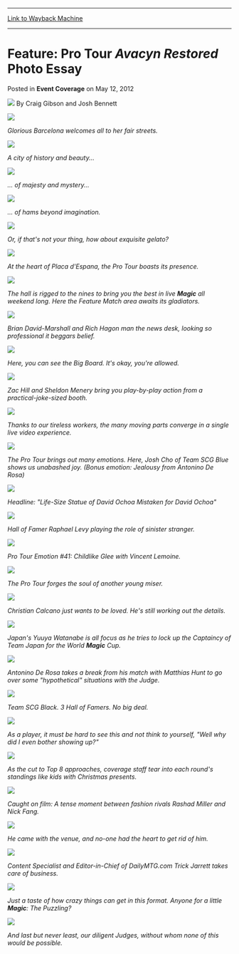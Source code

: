 
---
[Link to Wayback Machine](https://web.archive.org/web/20210619210046/https://magic.wizards.com/en/articles/archive/event-coverage/feature-pro-tour-avacyn-restored-photo-essay-2012-05-12-0)

[_metadata_:author]:- "Craig Gibson and Josh Bennett"
[_metadata_:description]:- "Glorious Barcelona welcomes all to her fair streets.  A city of history and beauty...  ... of majesty and mystery...  ... of hams beyond imagination.  Or, if that's not your thing, how about exquisite gelato?  At the heart of Placa d'Espana, the Pro Tour boasts its presence.  The hall is rigged to the nines to bring you the best in live Magic all weekend long. Here the Feature"
[_metadata_:generator]:- "Drupal 7 (http://drupal.org)"
[_metadata_:node]:- "501436"
[_metadata_:publish_date]:- "2012-05-12"
[_metadata_:source]:- "div-main-content"
[_metadata_:title]:- "Feature: Pro Tour Avacyn Restored Photo Essay"
[_metadata_:wayback_capture_timestamp]:- "2021-06-19 21:00:46"
[_metadata_:wayback_raw_url]:- "https://web.archive.org/web/20210619210046id_/https://magic.wizards.com/en/articles/archive/event-coverage/feature-pro-tour-avacyn-restored-photo-essay-2012-05-12-0"
[_metadata_:wayback_url]:- "https://magic.wizards.com/en/articles/archive/event-coverage/feature-pro-tour-avacyn-restored-photo-essay-2012-05-12-0"
---


Feature: Pro Tour *Avacyn Restored* Photo Essay
===============================================



 Posted in **Event Coverage**
 on May 12, 2012 






![](https://media.magic.wizards.com/styles/auth_small/public/images/person/080314_1954.jpg)
By Craig Gibson and Josh Bennett













![](https://media.magic.wizards.com/image_legacy_migration/mtg/images/daily/events/ptavr12/PTAVR_01.jpg)

 *Glorious Barcelona welcomes all to her fair streets.* 


![](https://media.magic.wizards.com/image_legacy_migration/mtg/images/daily/events/ptavr12/PTAVR_02.jpg)

 *A city of history and beauty...* 


![](https://media.magic.wizards.com/image_legacy_migration/mtg/images/daily/events/ptavr12/PTAVR_03.jpg)

 *... of majesty and mystery...* 


![](https://media.magic.wizards.com/image_legacy_migration/mtg/images/daily/events/ptavr12/PTAVR_04.jpg)

 *... of hams beyond imagination.* 


![](https://media.magic.wizards.com/image_legacy_migration/mtg/images/daily/events/ptavr12/PTAVR_05.jpg)

 *Or, if that's not your thing, how about exquisite gelato?* 


![](https://media.magic.wizards.com/image_legacy_migration/mtg/images/daily/events/ptavr12/PTAVR_06.jpg)

 *At the heart of Placa d'Espana, the Pro Tour boasts its presence.* 


![](https://media.magic.wizards.com/image_legacy_migration/mtg/images/daily/events/ptavr12/PTAVR_07.jpg)

 *The hall is rigged to the nines to bring you the best in live **Magic** all weekend long. Here the Feature Match area awaits its gladiators.* 


![](https://media.magic.wizards.com/image_legacy_migration/mtg/images/daily/events/ptavr12/PTAVR_08.jpg)

 *Brian David-Marshall and Rich Hagon man the news desk, looking so professional it beggars belief.* 


![](https://media.magic.wizards.com/image_legacy_migration/mtg/images/daily/events/ptavr12/PTAVR_09.jpg)

 *Here, you can see the Big Board. It's okay, you're allowed.* 


![](https://media.magic.wizards.com/image_legacy_migration/mtg/images/daily/events/ptavr12/PTAVR_10.jpg)

 *Zac Hill and Sheldon Menery bring you play-by-play action from a practical-joke-sized booth.* 


![](https://media.magic.wizards.com/image_legacy_migration/mtg/images/daily/events/ptavr12/PTAVR_11.jpg)

 *Thanks to our tireless workers, the many moving parts converge in a single live video experience.* 


![](https://media.magic.wizards.com/image_legacy_migration/mtg/images/daily/events/ptavr12/PTAVR_12.jpg)

 *The Pro Tour brings out many emotions. Here, Josh Cho of Team SCG Blue shows us unabashed joy. (Bonus emotion: Jealousy from Antonino De Rosa)* 


![](https://media.magic.wizards.com/image_legacy_migration/mtg/images/daily/events/ptavr12/PTAVR_13.jpg)

 *Headline: "Life-Size Statue of David Ochoa Mistaken for David Ochoa"* 


![](https://media.magic.wizards.com/image_legacy_migration/mtg/images/daily/events/ptavr12/PTAVR_14.jpg)

 *Hall of Famer Raphael Levy playing the role of sinister stranger.* 


![](https://media.magic.wizards.com/image_legacy_migration/mtg/images/daily/events/ptavr12/PTAVR_15.jpg)

 *Pro Tour Emotion #41: Childlike Glee with Vincent Lemoine.* 


![](https://media.magic.wizards.com/image_legacy_migration/mtg/images/daily/events/ptavr12/PTAVR_16.jpg)

 *The Pro Tour forges the soul of another young miser.* 


![](https://media.magic.wizards.com/image_legacy_migration/mtg/images/daily/events/ptavr12/PTAVR_17.jpg)

 *Christian Calcano just wants to be loved. He's still working out the details.* 


![](https://media.magic.wizards.com/image_legacy_migration/mtg/images/daily/events/ptavr12/PTAVR_18.jpg)

 *Japan's Yuuya Watanabe is all focus as he tries to lock up the Captaincy of Team Japan for the World **Magic** Cup.* 


![](https://media.magic.wizards.com/image_legacy_migration/mtg/images/daily/events/ptavr12/PTAVR_19.jpg)

 *Antonino De Rosa takes a break from his match with Matthias Hunt to go over some "hypothetical" situations with the Judge.* 


![](https://media.magic.wizards.com/image_legacy_migration/mtg/images/daily/events/ptavr12/PTAVR_20.jpg)

 *Team SCG Black. 3 Hall of Famers. No big deal.* 


![](https://media.magic.wizards.com/image_legacy_migration/mtg/images/daily/events/ptavr12/PTAVR_21.jpg)

 *As a player, it must be hard to see this and not think to yourself, "Well why did I even bother showing up?"* 


![](https://media.magic.wizards.com/image_legacy_migration/mtg/images/daily/events/ptavr12/PTAVR_22.jpg)

 *As the cut to Top 8 approaches, coverage staff tear into each round's standings like kids with Christmas presents.* 


![](https://media.magic.wizards.com/image_legacy_migration/mtg/images/daily/events/ptavr12/PTAVR_23.jpg)

 *Caught on film: A tense moment between fashion rivals Rashad Miller and Nick Fang.* 


![](https://media.magic.wizards.com/image_legacy_migration/mtg/images/daily/events/ptavr12/PTAVR_24.jpg)

 *He came with the venue, and no-one had the heart to get rid of him.* 


![](https://media.magic.wizards.com/image_legacy_migration/mtg/images/daily/events/ptavr12/PTAVR_25.jpg)

 *Content Specialist and Editor-in-Chief of DailyMTG.com Trick Jarrett takes care of business.* 


![](https://media.magic.wizards.com/image_legacy_migration/mtg/images/daily/events/ptavr12/PTAVR_26.jpg)

 *Just a taste of how crazy things can get in this format. Anyone for a little **Magic**: The Puzzling?* 


![](https://media.magic.wizards.com/image_legacy_migration/mtg/images/daily/events/ptavr12/PTAVR_27.jpg)

 *And last but never least, our diligent Judges, without whom none of this would be possible.* 







